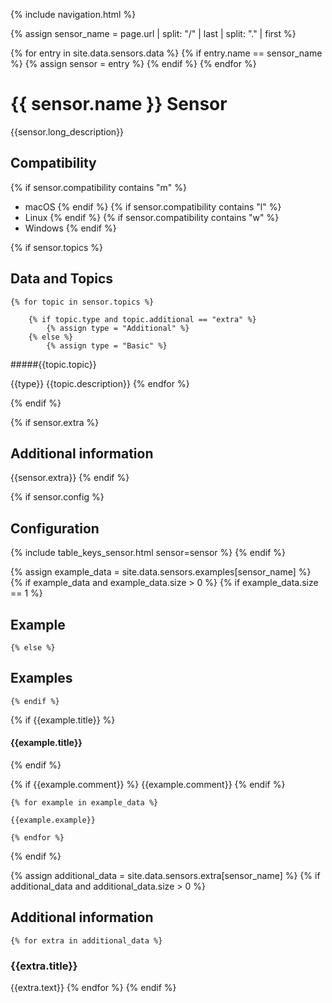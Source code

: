 {% include navigation.html %}

{% assign sensor_name = page.url | split: "/" | last | split: "." | first %}  

{% for entry in site.data.sensors.data %}
    {% if entry.name == sensor_name %}
        {% assign sensor = entry %}
    {% endif %}
{% endfor %}

# {{ sensor.name }} Sensor

{{sensor.long_description}}

## Compatibility

{% if sensor.compatibility contains "m" %}
* macOS
{% endif %}
{% if sensor.compatibility contains "l" %}
* Linux
{% endif %}
{% if sensor.compatibility contains "w" %}
* Windows
{% endif %}


{% if sensor.topics %}
## Data and Topics

    {% for topic in sensor.topics %}

        {% if topic.type and topic.additional == "extra" %}
            {% assign type = "Additional" %}
        {% else %}
            {% assign type = "Basic" %}

#####{{topic.topic}}

{{type}}
{{topic.description}}
    {% endfor %}

{% endif %}

{% if sensor.extra %}
## Additional information

{{sensor.extra}}
{% endif %}

{% if sensor.config %}
## Configuration

{% include table_keys_sensor.html sensor=sensor %}
{% endif %}


{% assign example_data = site.data.sensors.examples[sensor_name] %}
{% if example_data and example_data.size > 0 %}
    {% if example_data.size == 1 %}
## Example
    {% else %}
## Examples
    {% endif %}

{% if {{example.title}} %}
#### {{example.title}}
{% endif %}

{% if {{example.comment}} %}
{{example.comment}}
{% endif %}

    {% for example in example_data %}
```
{{example.example}}
```
    {% endfor %}
{% endif %}

{% assign additional_data = site.data.sensors.extra[sensor_name] %}
{% if additional_data and additional_data.size > 0 %}
## Additional information

    {% for extra in additional_data %}
### {{extra.title}}

{{extra.text}}
    {% endfor %}
{% endif %}



